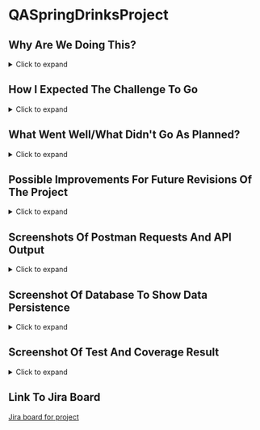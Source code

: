 # QASpringDrinksProject

## Why Are We Doing This?
<details>
<summary>Click to expand</summary>
  
This project will assess our ability to build a basic backend java service using Spring Boot to program an API with CRUD functionality.  

The program will perform operations on a MySql database in response to http requests to demonstrate our understanding of, and ability to direct, the flow of data in a manner similar to production software.  

We will also be demonstrating our wider understanding of software design through detailed project management, effective source control, thorough testing, and appropriate documentation.
</details>

## How I Expected The Challenge To Go
<details>
<summary>Click to expand</summary>
  
Thanks to what we had been taught during the course I was reasonably confident of getting the functionality of the program working - my main concerns in terms of time and complexity were the project management and testing aspects.
</details>

## What Went Well/What Didn't Go As Planned?
<details>
<summary>Click to expand</summary>
  
As I expected setting up Jira and writing the Unit and Integration tests took up the majority of time spent on the project.  

I had assumed that as MoSCoW and Acceptance Criteria seemed to standard practice they would be a default part of Jira so I hadn't counted on having to learn how to set them up myself, but once I understood a bit more on how to customize Jira it was relatively straightforward.  

Writing the unit tests took me a bit of time to get into the right mindset, there were a couple of methods I initially struggled to work out how to test, but in the end I got them all done and achieved over 95% coverage so I was pleased with that.

I was pleased and relieved when all my CRUD tests with Postman worked first time, for all I had completed all the unit and integration tests I'm still not experienced enough to "trust the process" and was convinced something would still go wrong the first time I ran the app.
</details>

## Possible Improvements For Future Revisions Of The Project
<details>
<summary>Click to expand</summary>
  
As the program is designed to accept user input (in this case via http requests) the first thing I would look to implement would be more extensive validation and exception handling, ideally with detailed feedback to the user of the problem with the data they submitted and suggestions to correct it where possible.

Even more ideal would be the creation of a front end, both to provide a user interface to submit requests rather than using postman, and also to carry out some of the data validation at source, rather than allowing invalid data to be submitted to the API in the first place.

For myself, one of the (many, many) things I will be looking to expand my knowledge on in the future is Regular Expressions so I can understand how to perform more detailed data validation, but I will also be learning more about Docker and Kubernetes so I can start to understand how I might deploy a similar project as a serverless web app.
</details>

## Screenshots Of Postman Requests And API Output
<details>
<summary>Click to expand</summary> 
  
![Postman Create Request](https://github.com/DanSandvig/QASpringDrinksProject/blob/main/Documentation/PostmanCreateRequest.png)  
![Postman Get All Request](https://github.com/DanSandvig/QASpringDrinksProject/blob/main/Documentation/PostmanGetAllRequest.png)  
![Postman Get By Id Request](https://github.com/DanSandvig/QASpringDrinksProject/blob/main/Documentation/PostmanGetByIdRequest.png)  
![Postman Get By Name Request](https://github.com/DanSandvig/QASpringDrinksProject/blob/main/Documentation/PostmanGetByNameRequest.png)  
![Postman Update Request](https://github.com/DanSandvig/QASpringDrinksProject/blob/main/Documentation/PostmanUpdateRequest.png)  
![Postman Delete Request](https://github.com/DanSandvig/QASpringDrinksProject/blob/main/Documentation/PostmanDeleteRequest.png)  
  
</details>

## Screenshot Of Database To Show Data Persistence
<details>
<summary>Click to expand</summary> 
  
![MySql Database](https://github.com/DanSandvig/QASpringDrinksProject/blob/main/Documentation/MySqlDatabsePersistence.png)
  
</details>

## Screenshot Of Test And Coverage Result
<details>
<summary>Click to expand</summary> 
  
![JUnit5 Tests And Coverage](https://github.com/DanSandvig/QASpringDrinksProject/blob/main/Documentation/JUnit5TestsAndCoverage.png)  
  
</details>

## Link To Jira Board
[Jira board for project](https://superqaadventureforce.atlassian.net/jira/software/projects/DRI/boards/3)
